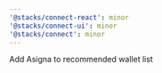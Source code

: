 ```yaml
---
'@stacks/connect-react': minor
'@stacks/connect-ui': minor
'@stacks/connect': minor
---
```


Add Asigna to recommended wallet list
